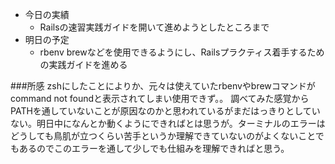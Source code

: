 * 今日の実績
    * Railsの速習実践ガイドを開いて進めようとしたところまで
* 明日の予定
    * rbenv brewなどを使用できるようにし、Railsプラクティス着手するための実践ガイドを進める 

###所感
zshにしたことによりか、元々は使えていたrbenvやbrewコマンドがcommand not foundと表示されてしまい使用できず。。
調べてみた感覚からPATHを通していないことが原因なのかと思われているがまだはっきりとしていない。明日中になんとか動くようにできればとは思うが。ターミナルのエラーはどうしても鳥肌が立つくらい苦手というか理解できていないのがよくないことでもあるのでこのエラーを通して少しでも仕組みを理解できればと思う。